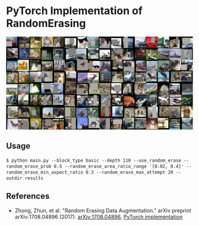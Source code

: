 # PyTorch Implementation of RandomErasing

![](figures/sample.png)

## Usage

```
$ python main.py --block_type basic --depth 110 --use_random_erase --random_erase_prob 0.5 --random_erase_area_ratio_range '[0.02, 0.4]' --random_erase_min_aspect_ratio 0.3 --random_erase_max_attempt 20 --outdir results
```

## References

* Zhong, Zhun, et al. "Random Erasing Data Augmentation." arXiv preprint arXiv:1708.04896 (2017). [arXiv:1708.04896]( https://arxiv.org/abs/1708.04896 ), [PyTorch implementation]( https://github.com/zhunzhong07/Random-Erasing )


